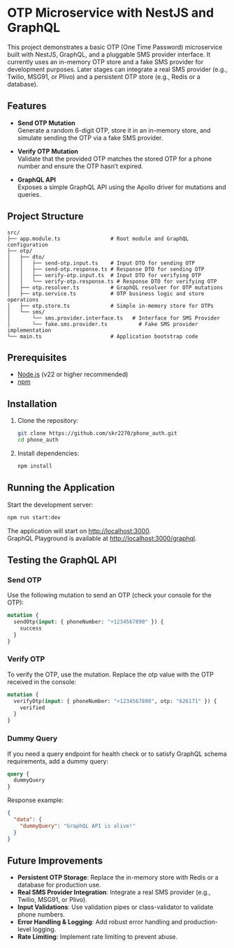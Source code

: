 # OTP Microservice with NestJS and GraphQL

This project demonstrates a basic OTP (One Time Password) microservice built with NestJS, GraphQL, and a pluggable SMS provider interface. It currently uses an in-memory OTP store and a fake SMS provider for development purposes. Later stages can integrate a real SMS provider (e.g., Twilio, MSG91, or Plivo) and a persistent OTP store (e.g., Redis or a database).

## Features

- **Send OTP Mutation**  
  Generate a random 6-digit OTP, store it in an in-memory store, and simulate sending the OTP via a fake SMS provider.

- **Verify OTP Mutation**  
  Validate that the provided OTP matches the stored OTP for a phone number and ensure the OTP hasn’t expired.

- **GraphQL API**  
  Exposes a simple GraphQL API using the Apollo driver for mutations and queries.

## Project Structure

```
src/
├── app.module.ts                # Root module and GraphQL configuration
├── otp/
│   ├── dto/
│   │   ├── send-otp.input.ts    # Input DTO for sending OTP
│   │   ├── send-otp.response.ts # Response DTO for sending OTP
│   │   ├── verify-otp.input.ts  # Input DTO for verifying OTP
│   │   └── verify-otp.response.ts # Response DTO for verifying OTP
│   ├── otp.resolver.ts          # GraphQL resolver for OTP mutations
│   ├── otp.service.ts           # OTP business logic and store operations
│   ├── otp.store.ts             # Simple in-memory store for OTPs
│   └── sms/
│       └── sms.provider.interface.ts   # Interface for SMS Provider
│       └── fake.sms.provider.ts          # Fake SMS provider implementation
└── main.ts                      # Application bootstrap code
```

## Prerequisites

- [Node.js](https://nodejs.org/) (v22 or higher recommended)
- [npm](https://www.npmjs.com/)

## Installation

1. Clone the repository:

   ```bash
   git clone https://github.com/skr2270/phone_auth.git
   cd phone_auth
   ```

2. Install dependencies:

   ```bash
   npm install
   ```

## Running the Application

Start the development server:

```bash
npm run start:dev
```

The application will start on [http://localhost:3000](http://localhost:3000).  
GraphQL Playground is available at [http://localhost:3000/graphql](http://localhost:3000/graphql).

## Testing the GraphQL API

### Send OTP

Use the following mutation to send an OTP (check your console for the OTP):

```graphql
mutation {
  sendOtp(input: { phoneNumber: "+1234567890" }) {
    success
  }
}
```

### Verify OTP

To verify the OTP, use the mutation. Replace the otp value with the OTP received in the console:

```graphql
mutation {
  verifyOtp(input: { phoneNumber: "+1234567890", otp: "626171" }) {
    verified
  }
}
```

### Dummy Query

If you need a query endpoint for health check or to satisfy GraphQL schema requirements, add a dummy query:

```graphql
query {
  dummyQuery
}
```

Response example:

```json
{
  "data": {
    "dummyQuery": "GraphQL API is alive!"
  }
}
```

## Future Improvements

- **Persistent OTP Storage**: Replace the in-memory store with Redis or a database for production use.
- **Real SMS Provider Integration**: Integrate a real SMS provider (e.g., Twilio, MSG91, or Plivo).
- **Input Validations**: Use validation pipes or class-validator to validate phone numbers.
- **Error Handling & Logging**: Add robust error handling and production-level logging.
- **Rate Limiting**: Implement rate limiting to prevent abuse.
